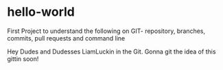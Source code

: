 # hello-world
First Project to understand the following on GIT- repository, branches, commits, pull requests and command line

Hey Dudes and Dudesses
LiamLuckin in the Git. Gonna git the idea of this gittin soon!
